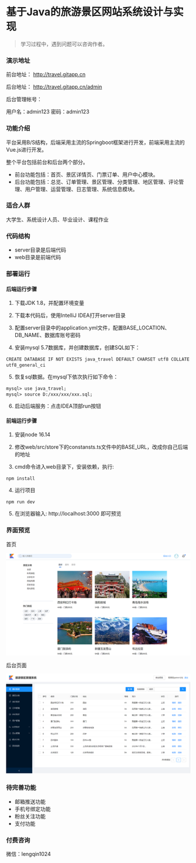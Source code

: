 # 基于Java的旅游景区网站系统设计与实现

> 学习过程中，遇到问题可以咨询作者。


### 演示地址

前台地址：  http://travel.gitapp.cn

后台地址： http://travel.gitapp.cn/admin

后台管理帐号：

用户名：admin123
密码：admin123

### 功能介绍

平台采用B/S结构，后端采用主流的Springboot框架进行开发，前端采用主流的Vue.js进行开发。

整个平台包括前台和后台两个部分。

- 前台功能包括：首页、景区详情页、门票订单、用户中心模块。
- 后台功能包括：总览、订单管理、景区管理、分类管理、地区管理、评论管理、用户管理、运营管理、日志管理、系统信息模块。

### 适合人群

大学生、系统设计人员、毕业设计、课程作业


### 代码结构

- server目录是后端代码
- web目录是前端代码

### 部署运行

#### 后端运行步骤

1. 下载JDK 1.8，并配置环境变量

2. 下载本代码后，使用IntelliJ IDEA打开server目录

3. 配置server目录中的application.yml文件，配置BASE_LOCATION、DB_NAME、数据库账号密码

4. 安装mysql 5.7数据库，并创建数据库，创建SQL如下：
```
CREATE DATABASE IF NOT EXISTS java_travel DEFAULT CHARSET utf8 COLLATE utf8_general_ci
```
5. 恢复sql数据。在mysql下依次执行如下命令：

```
mysql> use java_travel;
mysql> source D:/xxx/xxx/xxx.sql;
```

6. 启动后端服务：点击IDEA顶部run按钮


#### 前端运行步骤

1. 安装node 16.14

2. 修改web/src/store下的constansts.ts文件中的BASE_URL，改成你自己后端的地址

3. cmd命令进入web目录下，安装依赖，执行:
```
npm install 
```
4. 运行项目
```
npm run dev
```
5. 在浏览器输入: http://localhost:3000 即可预览


### 界面预览

首页

![](https://raw.githubusercontent.com/geeeeeeeek/java_travel/master/server/upload/image/a.png)


后台页面

![](https://raw.githubusercontent.com/geeeeeeeek/java_travel/master/server/upload/image/b.png)



### 待完善功能

- 邮箱推送功能
- 手机号绑定功能
- 粉丝关注功能
- 支付功能

### 付费咨询

微信：lengqin1024

